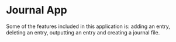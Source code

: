 # Journal App  
Some of the features included in this application is: adding an entry, deleting an entry, outputting an entry and creating a journal file.

